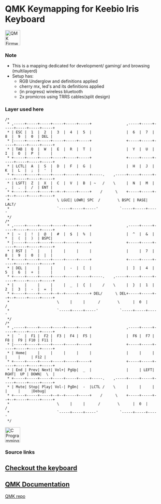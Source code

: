 # QMK Keymapping for Keebio Iris Keyboard

<img src="https://qmk.fm/qmk_icon_48.png" alt="QMK Firmware" style="width:50px;"></img>

### Note
* This is a mapping dedicated for development/ gaming/ and browsing (multilayerd)
* Setup has:
    * RGB Underglow and definitions applied
    * cherry mx, led's and its definitions applied
    * (in progress) wireless bluetooth
    * 2x promicros using TRRS cables(split design)
### Layer used here
    /*
     * ,-----+-----+-----+-----+-----+-----+                ,-----+-----+-----+-----+-----+-----+
     * | ESC |  1  |  2  |  3  |  4  |  5  |                |  6  |  7  |  8  |  9  |  0  | DEL |
     * |-----+-----+-----+-----+-----+-----+                +-----+-----+-----+-----+-----+-----+
     * | TAB |  Q  |  W  |  E  |  R  |  T  |                |  Y  |  U  |  I  |  O  |  P  |     |
     * +-----+-----+-----+-----+-----+-----+                +-----+-----+-----+-----+-----+-----+
     * | LCTL|  A  |  S  |  D  |  F  |  G  |                |  H  |  J  |  K  |  L  |  ;  |  '  |
     * +-----+-----+-----+-----+-----+-----+-----.    ,-----+-----+-----+-----+-----+-----+-----+
     * | LSFT|  Z  |  X  |  C  |  V  |  B  | ~   /    \     |  N  |  M  |  ,  |  .  |  /  | ENT |
     * +-----+-----+-----+--+--+-----+-----+    /      \    +-----+-----+--+--+-----+-----+-----+
     *                      \ LGUI| LOWR| SPC  /        \ BSPC | RASE| LALT/
     *                      `-----+-----+-----'          `-----+-----+----'
     */
    /*
     * ,-----+-----+-----+-----+-----+-----+                ,-----+-----+-----+-----+-----+-----+
     * |  ~  |  !  |  @  |  #  |  $  |  %  |                |  ^  |  &  |  *  |  (  |  )  | BSPC|
     * |-----+-----+-----+-----+-----+-----+                +-----+-----+-----+-----+-----+-----+
     * | RST |  `  |     |     |     |     |                |     |  7  |  8  |  9  |  0  |  |  |
     * +-----+-----+-----+-----+-----+-----+                +-----+-----+-----+-----+-----+-----+
     * | DEL |     |     |     |  -  |  [  |                |  ]  |  4  |  5  |  6  |  +  |     |
     * +-----+-----+-----+-----+-----+-----+-----.    ,-----+-----+-----+-----+-----+-----+-----+
     * |     |     |     |     |  _  |  {  |     /    \     |  }  |  1  |  2  |  3  |  -  |  =  |
     * +-----+-----+-----+--+--+-----+-----+ DEL/      \ DEL+-----+-----+--+--+-----+-----+-----+
     *                      \     |     |      /        \      |  0  |     /
     *                      `-----+-----+-----'          `-----+-----+----'
     */
    /*
     * ,-----+-----+-----+-----+-----+-----+                ,-----+-----+-----+-----+-----+-----+
     * |  `  |  F1 |  F2 |  F3 |  F4 |  F5 |                |  F6 |  F7 |  F8 |  F9 | F10 | F11 |
     * |-----+-----+-----+-----+-----+-----+                +-----+-----+-----+-----+-----+-----+
     * | Home|     |     |     |     |     |                |     |     |     |     |     | F12 |
     * +-----+-----+-----+-----+-----+-----+                +-----+-----+-----+-----+-----+-----+
     * | End | Prev| Next| Vol+| PgUp|  _  |                |     | LEFT| RGHT|  UP | DOWN|  \  |
     * +-----+-----+-----+-----+-----+-----+-----.    ,-----+-----+-----+-----+-----+-----+-----+
     * | Mute| Stop| Play| Vol-| PgDn|  -  |LCTL /    \     |     |     |     |     |     |Debug|
     * +-----+-----+-----+--+--+-----+-----+    /      \    +-----+-----+--+--+-----+-----+-----+
     *                      \     |     |      /        \      |  0  |     /
     *                      `-----+-----+-----'          `-----+-----+----'
     */

<img src="https://wikiprogramming.org/wp-content/uploads/2015/05/c-logo.png" alt="C Programming" style="width:50px;"></img>


### Source links
[Checkout the keyboard](https://keeb.io/products/iris-keyboard-split-ergonomic-keyboard?variant=2650673709086)
---
[QMK Documentation](https://docs.qmk.fm/#/)
---
[QMK repo](https://github.com/qmk/qmk_firmware)